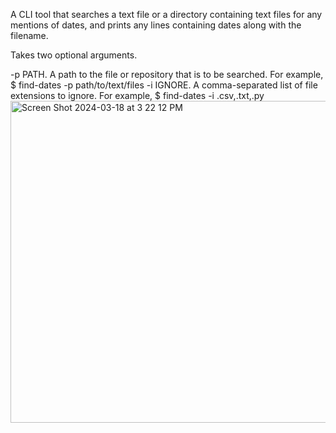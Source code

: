 A CLI tool that searches a text file or a directory containing text files for any mentions of dates, and prints any lines containing dates along with the filename.

Takes two optional arguments.

-p PATH. A path to the file or repository that is to be searched. For example, $ find-dates -p path/to/text/files
-i IGNORE. A comma-separated list of file extensions to ignore. For example, $ find-dates -i .csv,.txt,.py
<img width="515" alt="Screen Shot 2024-03-18 at 3 22 12 PM" src="https://github.com/caznidarsic/date-finder/assets/107156580/2be45ab5-81d2-4dcd-908d-777adec827b3">
